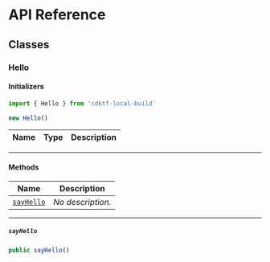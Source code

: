 # API Reference <a name="API Reference" id="api-reference"></a>



## Classes <a name="Classes" id="classes"></a>

### Hello <a name="cdktf-local-build.Hello" id="cdktflocalbuildhello"></a>

#### Initializers <a name="cdktf-local-build.Hello.Initializer" id="cdktflocalbuildhelloinitializer"></a>

```typescript
import { Hello } from 'cdktf-local-build'

new Hello()
```

| **Name** | **Type** | **Description** |
| --- | --- | --- |

---

#### Methods <a name="Methods" id="methods"></a>

| **Name** | **Description** |
| --- | --- |
| [`sayHello`](#cdktflocalbuildhellosayhello) | *No description.* |

---

##### `sayHello` <a name="cdktf-local-build.Hello.sayHello" id="cdktflocalbuildhellosayhello"></a>

```typescript
public sayHello()
```





